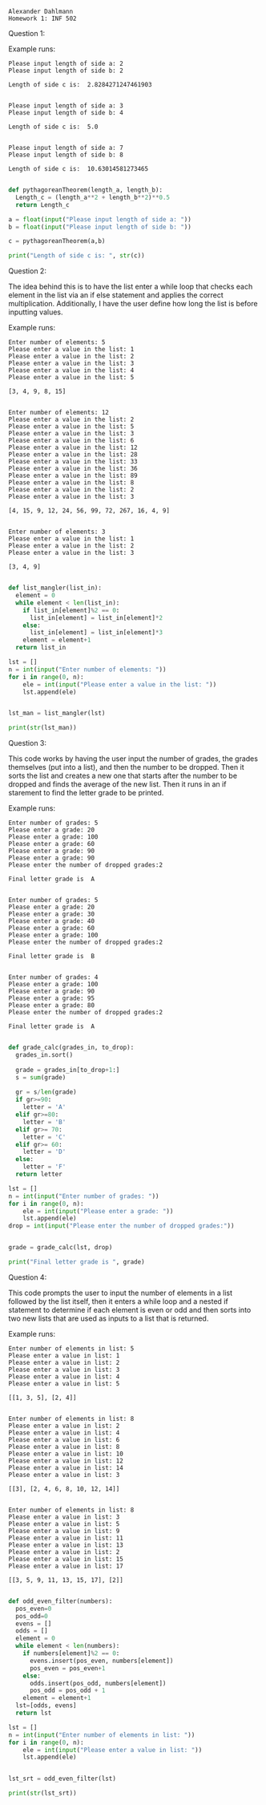     Alexander Dahlmann
    Homework 1: INF 502


Question 1:

Example runs:

    Please input length of side a: 2
    Please input length of side b: 2
    
    Length of side c is:  2.8284271247461903
    

    Please input length of side a: 3
    Please input length of side b: 4
    
    Length of side c is:  5.0
    

    Please input length of side a: 7
    Please input length of side b: 8
    
    Length of side c is:  10.63014581273465
    

```python

def pythagoreanTheorem(length_a, length_b):
  Length_c = (length_a**2 + length_b**2)**0.5
  return Length_c

a = float(input("Please input length of side a: "))
b = float(input("Please input length of side b: "))

c = pythagoreanTheorem(a,b)

print("Length of side c is: ", str(c))

```

Question 2:

The idea behind this is to have the list enter a while loop that checks each element in the list via an if else statement and applies the correct multiplication. Additionally, I have the user define how long the list is before inputting values.

Example runs:

    Enter number of elements: 5
    Please enter a value in the list: 1
    Please enter a value in the list: 2
    Please enter a value in the list: 3
    Please enter a value in the list: 4
    Please enter a value in the list: 5
    
    [3, 4, 9, 8, 15]
    

    Enter number of elements: 12
    Please enter a value in the list: 2
    Please enter a value in the list: 5
    Please enter a value in the list: 3
    Please enter a value in the list: 6
    Please enter a value in the list: 12
    Please enter a value in the list: 28
    Please enter a value in the list: 33
    Please enter a value in the list: 36
    Please enter a value in the list: 89
    Please enter a value in the list: 8
    Please enter a value in the list: 2
    Please enter a value in the list: 3
    
    [4, 15, 9, 12, 24, 56, 99, 72, 267, 16, 4, 9]
    

    Enter number of elements: 3
    Please enter a value in the list: 1
    Please enter a value in the list: 2
    Please enter a value in the list: 3
    
    [3, 4, 9]


```python

def list_mangler(list_in):
  element = 0
  while element < len(list_in):
    if list_in[element]%2 == 0:
      list_in[element] = list_in[element]*2
    else:
      list_in[element] = list_in[element]*3
    element = element+1
  return list_in

lst = []
n = int(input("Enter number of elements: "))
for i in range(0, n): 
    ele = int(input("Please enter a value in the list: ")) 
    lst.append(ele)


lst_man = list_mangler(lst)

print(str(lst_man))

```

Question 3:

This code works by having the user input the number of grades, the grades themselves (put into a list), and then the number to be dropped. Then it sorts the list and creates a new one that starts after the number to be dropped and finds the average of the new list. Then it runs in an if starement to find the letter grade to be printed.

Example runs:

    Enter number of grades: 5
    Please enter a grade: 20
    Please enter a grade: 100
    Please enter a grade: 60
    Please enter a grade: 90
    Please enter a grade: 90
    Please enter the number of dropped grades:2
    
    Final letter grade is  A
    

    Enter number of grades: 5
    Please enter a grade: 20
    Please enter a grade: 30
    Please enter a grade: 40
    Please enter a grade: 60
    Please enter a grade: 100
    Please enter the number of dropped grades:2
    
    Final letter grade is  B
    

    Enter number of grades: 4
    Please enter a grade: 100
    Please enter a grade: 90
    Please enter a grade: 95
    Please enter a grade: 80
    Please enter the number of dropped grades:2
    
    Final letter grade is  A

```python

def grade_calc(grades_in, to_drop):
  grades_in.sort()
  
  grade = grades_in[to_drop+1:]
  s = sum(grade)
  
  gr = s/len(grade)
  if gr>=90:
    letter = 'A'
  elif gr>=80:
    letter = 'B'
  elif gr>= 70:
    letter = 'C'
  elif gr>= 60:
    letter = 'D'
  else:
    letter = 'F'
  return letter

lst = []
n = int(input("Enter number of grades: "))
for i in range(0, n): 
    ele = int(input("Please enter a grade: ")) 
    lst.append(ele)
drop = int(input("Please enter the number of dropped grades:"))


grade = grade_calc(lst, drop)

print("Final letter grade is ", grade)

```

Question 4:

This code prompts the user to input the number of elements in a list followed by the list itself, then it enters a while loop and a nested if statement to determine if each element is even or odd and then sorts into two new lists that are used as inputs to a list that is returned.

Example runs:

    Enter number of elements in list: 5
    Please enter a value in list: 1
    Please enter a value in list: 2
    Please enter a value in list: 3
    Please enter a value in list: 4
    Please enter a value in list: 5
    
    [[1, 3, 5], [2, 4]]
    

    Enter number of elements in list: 8
    Please enter a value in list: 2
    Please enter a value in list: 4
    Please enter a value in list: 6
    Please enter a value in list: 8
    Please enter a value in list: 10
    Please enter a value in list: 12
    Please enter a value in list: 14
    Please enter a value in list: 3
    
    [[3], [2, 4, 6, 8, 10, 12, 14]]
    

    Enter number of elements in list: 8
    Please enter a value in list: 3
    Please enter a value in list: 5
    Please enter a value in list: 9
    Please enter a value in list: 11
    Please enter a value in list: 13
    Please enter a value in list: 2
    Please enter a value in list: 15
    Please enter a value in list: 17
    
    [[3, 5, 9, 11, 13, 15, 17], [2]]

```python

def odd_even_filter(numbers):
  pos_even=0
  pos_odd=0
  evens = []
  odds = []
  element = 0
  while element < len(numbers):
    if numbers[element]%2 == 0:
      evens.insert(pos_even, numbers[element])
      pos_even = pos_even+1
    else:
      odds.insert(pos_odd, numbers[element])
      pos_odd = pos_odd + 1
    element = element+1
  lst=[odds, evens]
  return lst

lst = []
n = int(input("Enter number of elements in list: "))
for i in range(0, n): 
    ele = int(input("Please enter a value in list: ")) 
    lst.append(ele)


lst_srt = odd_even_filter(lst)

print(str(lst_srt))

```
